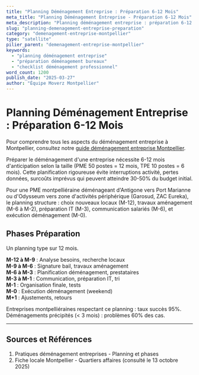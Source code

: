 ```yaml
---
title: "Planning Déménagement Entreprise : Préparation 6-12 Mois"
meta_title: "Planning Déménagement Entreprise - Préparation 6-12 Mois"
meta_description: "Planning déménagement entreprise : préparation 6-12 mois, phases, communication salariés, checklist."
slug: "planning-demenagement-entreprise-preparation"
category: "demenagement-entreprise-montpellier"
type: "satellite"
pilier_parent: "demenagement-entreprise-montpellier"
keywords:
  - "planning déménagement entreprise"
  - "préparation déménagement bureaux"
  - "checklist déménagement professionnel"
word_count: 1200
publish_date: "2025-03-27"
author: "Équipe Moverz Montpellier"
---
```


# Planning Déménagement Entreprise : Préparation 6-12 Mois


Pour comprendre tous les aspects du déménagement entreprise à Montpellier, consultez notre [guide déménagement entreprise Montpellier](/blog/demenagement-entreprise-montpellier/demenagement-entreprise-montpellier).


Préparer le déménagement d'une entreprise nécessite 6-12 mois d'anticipation selon la taille (PME 50 postes = 12 mois, TPE 10 postes = 6 mois). Cette planification rigoureuse évite interruptions activité, pertes données, surcoûts imprévus qui peuvent atteindre 30-50% du budget initial.

Pour une PME montpelliéraine déménageant d'Antigone vers Port Marianne ou d'Odysseum vers zone d'activités périphérique (Garosud, ZAC Eureka), le planning structure : choix nouveaux locaux (M-12), travaux aménagement (M-6 à M-2), préparation IT (M-3), communication salariés (M-6), et exécution déménagement (M-0).

## Phases Préparation

Un planning type sur 12 mois.

**M-12 à M-9** : Analyse besoins, recherche locaux  
**M-9 à M-6** : Signature bail, travaux aménagement  
**M-6 à M-3** : Planification déménagement, prestataires  
**M-3 à M-1** : Communication, préparation IT, tri  
**M-1** : Organisation finale, tests  
**M-0** : Exécution déménagement (weekend)  
**M+1** : Ajustements, retours

Entreprises montpelliéraines respectant ce planning : taux succès 95%. Déménagements précipités (< 3 mois) : problèmes 60% des cas.

---

## Sources et Références

1. Pratiques déménagement entreprises - Planning et phases
2. Fiche locale Montpellier - Quartiers affaires (consulté le 13 octobre 2025)

